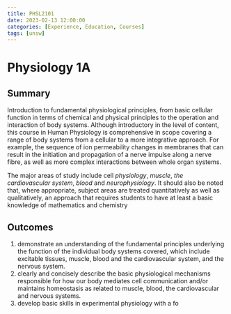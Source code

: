 ```yaml
---
title: PHSL2101
date: 2023-02-13 12:00:00
categories: [Experience, Education, Courses]
tags: [unsw]
---
```


# Physiology 1A
## Summary
Introduction to fundamental physiological principles, from basic cellular function in
terms of chemical and physical principles to the operation and interaction of body systems. Although
introductory in the level of content, this course in Human Physiology is comprehensive in scope covering
a range of body systems from a cellular to a more integrative approach. For example, the
sequence of ion permeability changes in membranes that can result in the initiation and propagation of
a nerve impulse along a nerve fibre, as well as more complex interactions between whole organ systems.

The major areas of study include cell *physiology*, *muscle*, *the cardiovascular system*, *blood* and
*neurophysiology*. It should also be noted that, where appropriate, subject areas are treated quantitatively
as well as qualitatively, an approach that requires students to have at least a basic knowledge of
mathematics and chemistry
## Outcomes
1. demonstrate an understanding of the fundamental principles underlying the function of the
individual body systems covered, which include excitable tissues, muscle, blood and the
cardiovascular system, and the nervous system.
2. clearly and concisely describe the basic physiological mechanisms responsible for how our body
mediates cell communication and/or maintains homeostasis as related to muscle, blood, the
cardiovascular and nervous systems.
3. develop basic skills in experimental physiology with a fo
